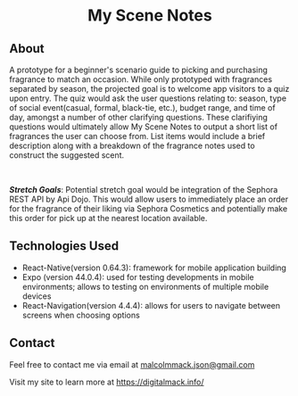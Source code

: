 <div align="center">

# My Scene Notes

</div>

## About

A prototype for a beginner's scenario guide to picking and purchasing fragrance to match an occasion. While only prototyped with fragrances separated by season, the projected goal is to welcome app visitors to a quiz upon entry. The quiz would ask the user questions relating to: season, type of social event(casual, formal, black-tie, etc.), budget range, and time of day, amongst a number of other clarifying questions. These clarifiying questions would ultimately allow My Scene Notes to output a short list of fragrances the user can choose from. List items would include a brief description along with a breakdown of the fragrance notes used to construct the suggested scent.

<br>

<strong><em>Stretch Goals</em></strong>: Potential stretch goal would be integration of the Sephora REST API by Api Dojo. This would allow users to immediately place an order for the fragrance of their liking via Sephora Cosmetics and potentially make this order for pick up at the nearest location available.

## Technologies Used

- React-Native(version 0.64.3): framework for mobile application building
- Expo (version 44.0.4): used for testing developments in mobile environments; allows to testing on environments of multiple mobile devices
- React-Navigation(version 4.4.4): allows for users to navigate between screens when choosing options

## Contact

Feel free to contact me via email at malcolmmack.json@gmail.com

Visit my site to learn more at https://digitalmack.info/
